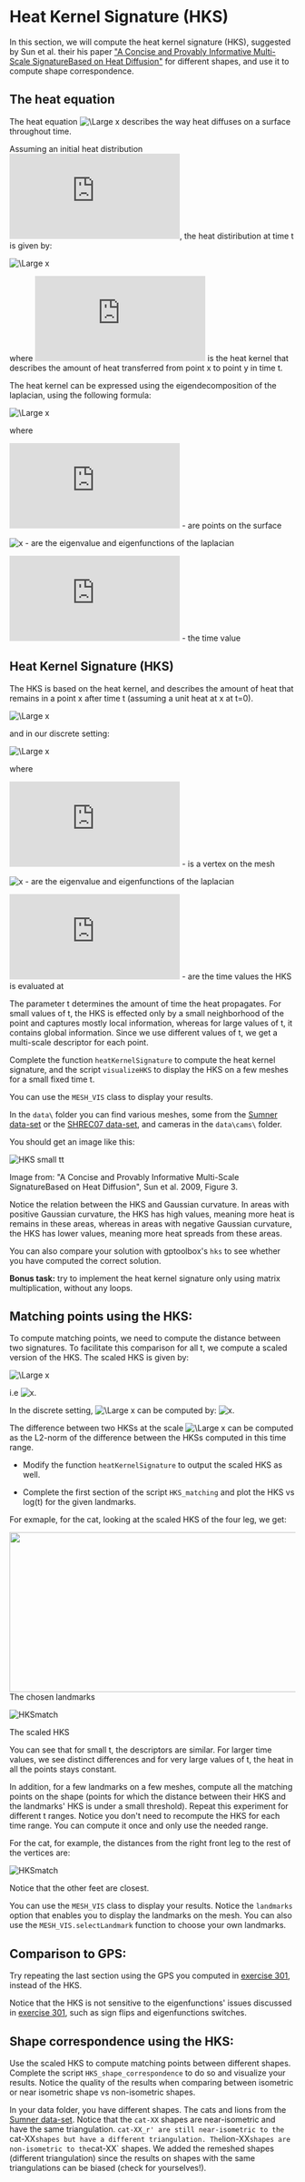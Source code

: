 # Heat Kernel Signature (HKS)

In this section, we will compute the heat kernel signature (HKS), 
suggested by Sun et al. their his paper ["A Concise and Provably Informative Multi-Scale SignatureBased on Heat Diffusion"](http://www.lix.polytechnique.fr/~maks/papers/hks.pdf)
for different shapes, and use it to compute shape correspondence.

## The heat equation
The heat equation ![\Large x](https://latex.codecogs.com/svg.latex?\Large&space;\frac{\partial%20u}{\partial%20t}%20=%20\Delta%20u)
describes the way heat diffuses on a surface throughout time.

Assuming an initial heat distribution ![x](https://latex.codecogs.com/svg.latex?u(x,0)), the heat distiribution at time t is given by:

![\Large x](https://latex.codecogs.com/svg.latex?\Large&space;u(x,t)=\int_M%20k_t%20(x,y)u(y,0)dy)

where ![x](https://latex.codecogs.com/svg.latex?k_t(x,y)) is the heat kernel that describes the amount of heat transferred from point x to point y in time t.


The heat kernel can be expressed using the eigendecomposition of the laplacian, using the following formula:

![\Large x](https://latex.codecogs.com/svg.latex?\Large&space;k_t(x,y)%20=%20\sum_i%20e^{-\lambda_it}%20\phi_i(x)\phi_i(y))

where

![\Large x](https://latex.codecogs.com/svg.latex?x,y) - are points on the surface

![x](https://latex.codecogs.com/svg.latex?(\lambda_i,\phi_i)) - are the eigenvalue and eigenfunctions of the laplacian

![\Large x](https://latex.codecogs.com/svg.latex?t) - the time value

## Heat Kernel Signature (HKS)


The HKS is based on the heat kernel, and describes the amount of heat that remains in a point x after time t (assuming a unit heat at x at t=0).

![\Large x](https://latex.codecogs.com/svg.latex?\Large&space;HKS(x,t)%20=%20k_t%20(x,x)%20=%20\sum_i%20e^{-\lambda_it}%20\phi_i(x)^2)

and in our discrete setting:

![\Large x](https://latex.codecogs.com/svg.latex?\Large&space;HKS(p)=\left(\sum_i%20e^{-\lambda_it_1}%20\phi_i(p)^2,\sum_i%20e^{-\lambda_it_2}%20\phi_i(p)^2,...\right))

where

![\Large x](https://latex.codecogs.com/svg.latex?p) - is a vertex on the mesh


![x](https://latex.codecogs.com/svg.latex?(\lambda_i,\phi_i)) - are the eigenvalue and eigenfunctions of the laplacian

![x](https://latex.codecogs.com/svg.latex?(t_1,t_2,t_3,..)) - are the time values the HKS is evaluated at


The parameter t determines the amount of time the heat propagates. 
For small values of t, the HKS is effected only by a small neighborhood of the point and captures mostly local information,
whereas for large values of t, it contains global information.
Since we use different values of t, we get a multi-scale descriptor for each point.


Complete the function `heatKernelSignature` to compute the heat kernel signature, and the script `visualizeHKS` to display the HKS on a few meshes for a small fixed time t.

You can use the `MESH_VIS` class to display your results.

In the `data\` folder you can find various meshes, some from the [Sumner data-set](https://people.csail.mit.edu/sumner/research/deftransfer/data.html) 
or the [SHREC07 data-set](https://engineering.purdue.edu/PRECISE/shrec), and cameras in the `data\cams\` folder.

You should get an image like this:

![HKS small tt](assets/fig3.PNG)

Image from: "A Concise and Provably Informative Multi-Scale SignatureBased on Heat Diffusion", Sun et al. 2009, Figure 3.


Notice the relation between the HKS and Gaussian curvature. In areas with positive Gaussian curvature, the HKS has high values, meaning more heat is remains in these areas,
whereas in areas with negative Gaussian curvature, the HKS has lower values, meaning more heat spreads from these areas.

You can also compare your solution with gptoolbox's `hks` to see whether you have computed the correct solution.


**Bonus task:** try to implement the heat kernel signature only using matrix multiplication, without any loops.

 

## Matching points using the HKS:

To compute matching points, we need to compute the distance between two signatures. To facilitate this comparison for all t, we compute a scaled version of the HKS. 
The scaled HKS is given by:

![\Large x](https://latex.codecogs.com/svg.latex?\Large&space;k^{scaled}_t(x,x)=\frac{k_t(x,x)}{\int_Mk_t(x,x)dx})

i.e ![x](https://latex.codecogs.com/svg.latex?\forall%20t,%20\int_Mk^{scaled}_t(x,x)dx=1).

In the discrete setting, ![\Large x](https://latex.codecogs.com/svg.latex?\int_Mk_t(x,x)dx) can be computed by: ![x](https://latex.codecogs.com/svg.latex?\sum_ie^{-\lambda_it}).


The difference between two HKSs at the scale ![\Large x](https://latex.codecogs.com/svg.latex?\[t_1,t_2]) 
can be computed as the L2-norm of the difference between the HKSs computed in this time range.

* Modify the function `heatKernelSignature` to output the scaled HKS as well.

* Complete the first section of the script `HKS_matching` and plot the HKS vs log(t) for the given landmarks.


For exmaple, for the cat, looking at the scaled HKS of the four leg, we get:

<img src="assets/catland.jpg" width="513" height="281">
The 
chosen landmarks



![HKSmatch](assets/sHKSlegs.jpg)

The scaled HKS

You can see that for small t, the descriptors are similar. For larger time values, we see distinct differences and for very large values of t, the heat in all the points stays constant.



In addition, for a few landmarks on a few meshes, compute all the matching points on the shape
(points for which the distance between their HKS and the landmarks' HKS is under a small threshold).
Repeat this experiment for different t ranges.
Notice you don't need to recompute the HKS for each time range. You can compute it once and only use the needed range.


For the cat, for example, the distances from the right front leg to the rest of the vertices are:


![HKSmatch](assets/catmatch2rf.jpg)

Notice that the other feet are closest.



You can use the `MESH_VIS` class to display your results.
Notice the `landmarks` option that enables you to display the landmarks on the mesh. 
You can also use the `MESH_VIS.selectLandmark` function to choose your own landmarks.


## Comparison to GPS:

Try repeating the last section using the GPS you computed in [exercise 301]( https://github.com/odedstein/sgi-introduction-course/tree/main/301_cot_lap_eigendecomposition), instead of the HKS.

Notice that the HKS is not sensitive to the eigenfunctions' issues discussed in 
[exercise 301]( https://github.com/odedstein/sgi-introduction-course/tree/main/301_cot_lap_eigendecomposition), 
such as sign flips and eigenfunctions switches.




## Shape correspondence using the HKS:

Use the scaled HKS to compute matching points between different shapes.
Complete the script `HKS_shape_correspondence` to do so and visualize your results.
Notice the quality of the results when comparing between isometric or near isometric shape vs non-isometric shapes.

In your data folder, you have different shapes. The cats and lions from the [Sumner data-set](https://people.csail.mit.edu/sumner/research/deftransfer/data.html). 
Notice that the `cat-XX` shapes are near-isometric and have the same triangulation. `cat-XX_r' are still near-isometric to the `cat-XX` shapes but have a different triangulation.
The `lion-XX` shapes are non-isometric to the `cat-XX` shapes.
We added the remeshed shapes (different triangulation) since the results on shapes with the same triangulations can be biased (check for yourselves!).








